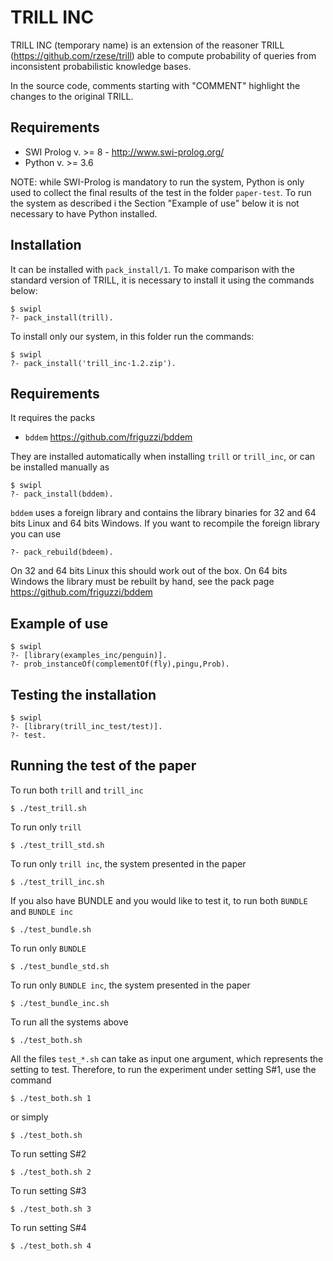 TRILL INC
=========

TRILL INC (temporary name) is an extension of the reasoner TRILL (https://github.com/rzese/trill) able to compute probability of queries from inconsistent probabilistic knowledge bases.

In the source code, comments starting with "COMMENT" highlight the changes to the original TRILL.

Requirements
------------

- SWI Prolog v. >= 8 - http://www.swi-prolog.org/
- Python v. >= 3.6

NOTE: while SWI-Prolog is mandatory to run the system, Python is only used to collect the final results of the test in the folder `paper-test`. To run the system as described i the Section "Example of use" below it is not necessary to have Python installed.

Installation
------------
It can be installed with `pack_install/1`. To make comparison with the standard version of TRILL, it is necessary to install it using the commands below:

    $ swipl
    ?- pack_install(trill).

To install only our system, in this folder run the commands:

    $ swipl
    ?- pack_install('trill_inc-1.2.zip').

Requirements
-------------
It requires the packs

 * `bddem` https://github.com/friguzzi/bddem
 
 They are installed automatically when installing `trill` or `trill_inc`, or can be installed manually as

    $ swipl
    ?- pack_install(bddem).

`bddem` uses a foreign library and contains the library binaries for 32 and 64 bits Linux and 64 bits Windows. If you want to recompile the foreign library you can use

    ?- pack_rebuild(bdeem).

On 32 and 64 bits Linux this should work out of the box. On 64 bits Windows the library must be rebuilt by hand, see the pack page https://github.com/friguzzi/bddem


Example of use
---------------

    $ swipl
    ?- [library(examples_inc/penguin)].
    ?- prob_instanceOf(complementOf(fly),pingu,Prob).

Testing the installation
------------------------

    $ swipl
    ?- [library(trill_inc_test/test)].
    ?- test.

Running the test of the paper
-----------------------------
To run both `trill` and `trill_inc`

    $ ./test_trill.sh

To run only `trill`

    $ ./test_trill_std.sh

To run only `trill inc`, the system presented in the paper

    $ ./test_trill_inc.sh

If you also have BUNDLE and you would like to test it, to run both `BUNDLE` and `BUNDLE inc`

    $ ./test_bundle.sh

To run only `BUNDLE`

    $ ./test_bundle_std.sh

To run only `BUNDLE inc`, the system presented in the paper

    $ ./test_bundle_inc.sh

To run all the systems above

    $ ./test_both.sh
   
All the files `test_*.sh` can take as input one argument, which represents the setting to test.
Therefore, to run the experiment under setting S#1, use the command

    $ ./test_both.sh 1

or simply

    $ ./test_both.sh

To run setting S#2

    $ ./test_both.sh 2

To run setting S#3

    $ ./test_both.sh 3
	
To run setting S#4

    $ ./test_both.sh 4


